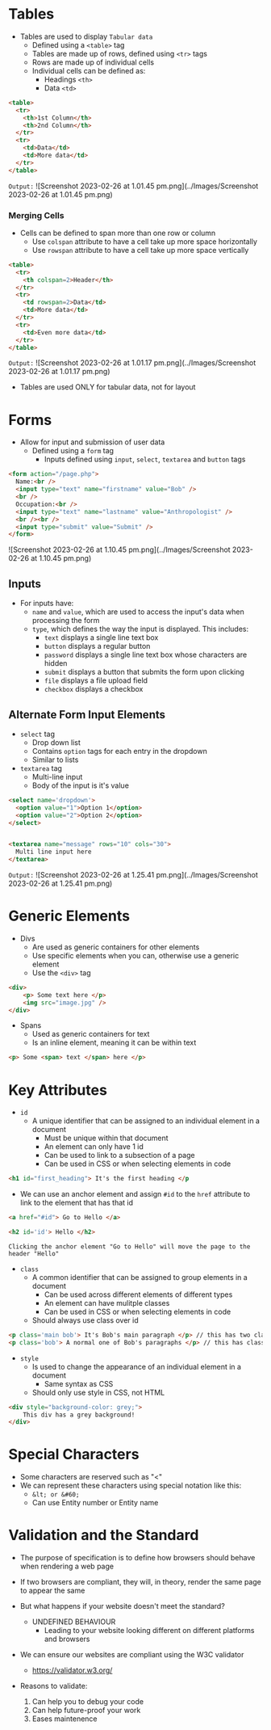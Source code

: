 
# Tables

- Tables are used to display `Tabular data`
	- Defined using a `<table>` tag
	- Tables are made up of rows, defined using `<tr>` tags
	- Rows are made up of individual cells
	- Individual cells can be defined as: 
		- Headings `<th>`
		- Data `<td>`

```HTML
<table>
  <tr>
    <th>1st Column</th>
    <th>2nd Column</th>
  </tr>
  <tr>
    <td>Data</td>
    <td>More data</td>
  </tr>
</table>
```
`Output:`
![Screenshot 2023-02-26 at 1.01.45 pm.png](../Images/Screenshot 2023-02-26 at 1.01.45 pm.png)

### Merging Cells
- Cells can be defined to span more than one row or column
	- Use `colspan` attribute to have a cell take up more space horizontally
	- Use `rowspan` attribute to have a cell take up more space vertically

```HTML
<table>
  <tr>
    <th colspan=2>Header</th>
  </tr>
  <tr>
    <td rowspan=2>Data</td>
    <td>More data</td>
  </tr>
  <tr>
    <td>Even more data</td>
  </tr>
</table>
```
`Output:`
![Screenshot 2023-02-26 at 1.01.17 pm.png](../Images/Screenshot 2023-02-26 at 1.01.17 pm.png)

- Tables are used ONLY for tabular data, not for layout

# Forms
- Allow for input and submission of user data
	- Defined using a `form` tag 
		- Inputs defined using `input`, `select`, `textarea` and `button` tags

```HTML
<form action="/page.php">
  Name:<br />
  <input type="text" name="firstname" value="Bob" />
  <br />
  Occupation:<br />
  <input type="text" name="lastname" value="Anthropologist" />
  <br /><br />
  <input type="submit" value="Submit" />
</form> 
```

![Screenshot 2023-02-26 at 1.10.45 pm.png](../Images/Screenshot 2023-02-26 at 1.10.45 pm.png)

## Inputs
- For inputs have:
	- `name` and `value`, which are used to access the input's data when processing the form
	- `type`, which defines the way the input is displayed. This includes:
		- `text` displays a single line text box
		- `button` displays a regular button
		- `password` displays a single line text box whose characters are hidden
		- `submit` displays a button that submits the form upon clicking
		- `file` displays a file upload field
		- `checkbox` displays a checkbox

## Alternate Form Input Elements
- `select` tag
	- Drop down list
	- Contains `option` tags for each entry in the dropdown
	- Similar to lists
- `textarea` tag
	- Multi-line input
	- Body of the input is it's value
```HTML
<select name='dropdown'>
  <option value="1">Option 1</option>
  <option value="2">Option 2</option>
</select>


<textarea name="message" rows="10" cols="30">
  Multi line input here
</textarea>
```

`Output:`
![Screenshot 2023-02-26 at 1.25.41 pm.png](../Images/Screenshot 2023-02-26 at 1.25.41 pm.png)


# Generic Elements
- Divs
	- Are used as generic containers for other elements
	- Use specific elements when you can, otherwise use a generic element
	- Use the `<div>` tag

```HTML
<div>
	<p> Some text here </p>
	<img src="image.jpg" />
</div>
```

- Spans
	- Used as generic containers for text
	- Is an inline element, meaning it can be within text

```HTML
<p> Some <span> text </span> here </p>
```

# Key Attributes
- `id`
	- A unique identifier that can be assigned to an individual element in a document
		- Must be unique within that document
		- An element can only have 1 id
		- Can be used to link to a subsection of a page
		- Can be used in CSS or when selecting elements in code

```HTML
<h1 id="first_heading"> It's the first heading </p
```

- We can use an anchor element and assign `#id` to the `href` attribute to link to the element that has that id

```HTML
<a href="#id"> Go to Hello </a>

<h2 id='id'> Hello </h2>
```

```
Clicking the anchor element "Go to Hello" will move the page to the header "Hello"
```

- `class`
	- A common identifier that can be assigned to group elements in a document
		- Can be used across different elements of different types
		- An element can have mulitple classes
		- Can be used in CSS or when selecting elements in code
	- Should always use class over id

```HTML
<p class='main bob'> It's Bob's main paragraph </p> // this has two classes, main and bob
<p class='bob'> A normal one of Bob's paragraphs </p> // this has class bob
```

- `style`
	- Is used to change the appearance of an individual element in a document
		- Same syntax as CSS
	- Should only use style in CSS, not HTML

```HTML
<div style="background-color: grey;">
	This div has a grey background!
</div>
```


# Special Characters
- Some characters are reserved such as "<"
- We can represent these characters using special notation like this:
	- `&lt; or &#60;`
	- Can use Entity number or Entity name


# Validation and the Standard
- The purpose of specification is to define how browsers should behave when rendering a web page
- If two browsers are compliant, they will, in theory, render the same page to appear the same
- But what happens if your website doesn't meet the standard?
	-  UNDEFINED BEHAVIOUR
		- Leading to your website looking different on different platforms and browsers

- We can ensure our websites are compliant using the W3C validator
	- https://validator.w3.org/

- Reasons to validate:
	1. Can help you to debug your code
	2. Can help future-proof your work
	3. Eases maintenence